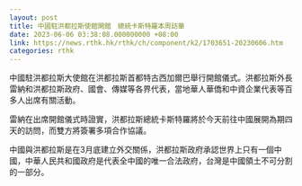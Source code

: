 ```yaml
---
layout: post
title: 中國駐洪都拉斯使館開館　總統卡斯特羅本周訪華
date: 2023-06-06 03:38:08.000000000 +08:00
link: https://news.rthk.hk/rthk/ch/component/k2/1703651-20230606.htm
categories: rthk
---
```


中國駐洪都拉斯大使館在洪都拉斯首都特古西加爾巴舉行開館儀式。洪都拉斯外長雷納和洪都拉斯政府、國會、傳媒等各界代表，當地華人華僑和中資企業代表等百多人出席有關活動。

雷納在出席開館儀式時證實，洪都拉斯總統卡斯特羅將於今天前往中國展開為期四天的訪問，而雙方將簽署多項合作協議。

中國與洪都拉斯是在3月底建立外交關係，洪都拉斯政府承認世界上只有一個中國，中華人民共和國政府是代表全中國的唯一合法政府，台灣是中國領土不可分割的一部分。
